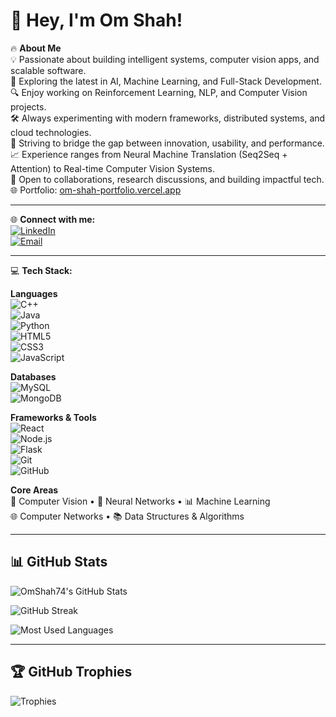 # 👋 Hey, I'm Om Shah!  

🔥 **About Me**  
💡 Passionate about building intelligent systems, computer vision apps, and scalable software.  
🚀 Exploring the latest in AI, Machine Learning, and Full-Stack Development.  
🔍 Enjoy working on Reinforcement Learning, NLP, and Computer Vision projects.  
🛠️ Always experimenting with modern frameworks, distributed systems, and cloud technologies.  
🎯 Striving to bridge the gap between innovation, usability, and performance.  
📈 Experience ranges from Neural Machine Translation (Seq2Seq + Attention) to Real-time Computer Vision Systems.  
💬 Open to collaborations, research discussions, and building impactful tech.  
🌐 Portfolio: [om-shah-portfolio.vercel.app](https://om-shah-portfolio.vercel.app)  

---

🌐 **Connect with me:**  
[![LinkedIn](https://img.shields.io/badge/LinkedIn-0A66C2?style=for-the-badge&logo=linkedin&logoColor=white)](https://linkedin.com/in/om-shah-2277b22b9/)  
[![Email](https://img.shields.io/badge/Email-D14836?style=for-the-badge&logo=gmail&logoColor=white)](mailto:omshah.tech@gmail.com)  

---

💻 **Tech Stack:**  

**Languages**  
![C++](https://img.shields.io/badge/C++-00599C?style=flat&logo=c%2B%2B&logoColor=white)  
![Java](https://img.shields.io/badge/Java-007396?style=flat&logo=java&logoColor=white)  
![Python](https://img.shields.io/badge/Python-3776AB?style=flat&logo=python&logoColor=white)  
![HTML5](https://img.shields.io/badge/HTML5-E34F26?style=flat&logo=html5&logoColor=white)  
![CSS3](https://img.shields.io/badge/CSS3-1572B6?style=flat&logo=css3&logoColor=white)  
![JavaScript](https://img.shields.io/badge/JavaScript-F7DF1E?style=flat&logo=javascript&logoColor=black)  

**Databases**  
![MySQL](https://img.shields.io/badge/MySQL-4479A1?style=flat&logo=mysql&logoColor=white)  
![MongoDB](https://img.shields.io/badge/MongoDB-4EA94B?style=flat&logo=mongodb&logoColor=white)  

**Frameworks & Tools**  
![React](https://img.shields.io/badge/React-20232A?style=flat&logo=react&logoColor=61DAFB)  
![Node.js](https://img.shields.io/badge/Node.js-339933?style=flat&logo=node.js&logoColor=white)  
![Flask](https://img.shields.io/badge/Flask-000000?style=flat&logo=flask&logoColor=white)  
![Git](https://img.shields.io/badge/Git-F05032?style=flat&logo=git&logoColor=white)  
![GitHub](https://img.shields.io/badge/GitHub-181717?style=flat&logo=github&logoColor=white)  

**Core Areas**  
🧠 Computer Vision • 🤖 Neural Networks • 📊 Machine Learning  
🌐 Computer Networks • 📚 Data Structures & Algorithms  

---

## 📊 GitHub Stats

![OmShah74's GitHub Stats](https://github-readme-stats.vercel.app/api?username=OmShah74&show_icons=true&theme=tokyonight)  

![GitHub Streak](https://streak-stats.demolab.com?user=OmShah74&theme=tokyonight&hide_border=false)  

![Most Used Languages](https://github-readme-stats.vercel.app/api/top-langs/?username=OmShah74&layout=compact&theme=tokyonight)  

---

## 🏆 GitHub Trophies  

![Trophies](https://github-profile-trophy.vercel.app/?username=OmShah74&theme=tokyonight&no-frame=false&no-bg=false&margin-w=4)  
